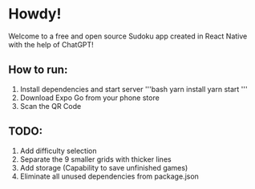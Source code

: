# Howdy! 
Welcome to a free and open source Sudoku app created in React Native with the help of ChatGPT!

## How to run:
1. Install dependencies and start server
'''bash
yarn install
yarn start
'''
2. Download Expo Go from your phone store
3. Scan the QR Code

## TODO:
1. Add difficulty selection
2. Separate the 9 smaller grids with thicker lines
3. Add storage (Capability to save unfinished games)
4. Eliminate all unused dependencies from package.json